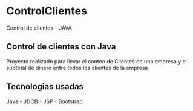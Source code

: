 # ControlClientes
Control de clientes - JAVA

## Control de clientes con Java
Proyecto realizado para llevar el conteo de Clientes de una empresa y el subtotal de dinero entre todos los clientes de la empresa

## Tecnologias usadas
Java - JDCB - JSP - Bootstrap
